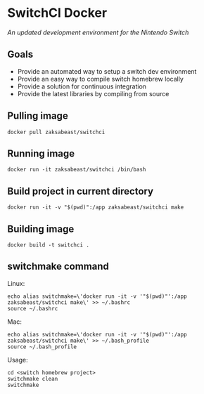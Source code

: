 # SwitchCI Docker
_An updated development environment for the Nintendo Switch_

## Goals
- Provide an automated way to setup a switch dev environment
- Provide an easy way to compile switch homebrew locally
- Provide a solution for continuous integration
- Provide the latest libraries by compiling from source

## Pulling image
```
docker pull zaksabeast/switchci
```

## Running image
```
docker run -it zaksabeast/switchci /bin/bash
```

## Build project in current directory
```
docker run -it -v "$(pwd)":/app zaksabeast/switchci make
```

## Building image
```
docker build -t switchci .
```

## switchmake command

Linux:
```
echo alias switchmake=\'docker run -it -v '"$(pwd)"':/app zaksabeast/switchci make\' >> ~/.bashrc
source ~/.bashrc
```

Mac:
```
echo alias switchmake=\'docker run -it -v '"$(pwd)"':/app zaksabeast/switchci make\' >> ~/.bash_profile
source ~/.bash_profile
```

Usage:
```
cd <switch homebrew project>
switchmake clean
switchmake
```